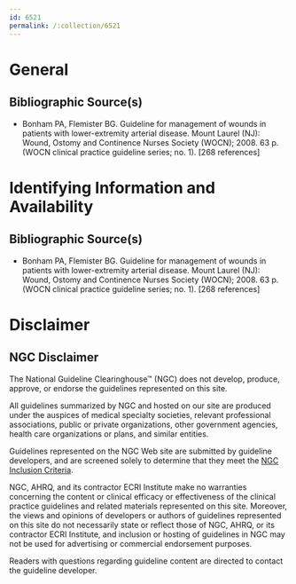 ```yaml
---
id: 6521
permalink: /:collection/6521
---
```


# General

## Bibliographic Source(s)

- Bonham PA, Flemister BG. Guideline for management of wounds in patients with lower-extremity arterial disease. Mount Laurel (NJ): Wound, Ostomy and Continence Nurses Society (WOCN); 2008. 63 p. (WOCN clinical practice guideline series; no. 1). [268 references]

# Identifying Information and Availability

## Bibliographic Source(s)

- Bonham PA, Flemister BG. Guideline for management of wounds in patients with lower-extremity arterial disease. Mount Laurel (NJ): Wound, Ostomy and Continence Nurses Society (WOCN); 2008. 63 p. (WOCN clinical practice guideline series; no. 1). [268 references]

# Disclaimer

## NGC Disclaimer

The National Guideline Clearinghouse™ (NGC) does not develop, produce, approve, or endorse the guidelines represented on this site.

All guidelines summarized by NGC and hosted on our site are produced under the auspices of medical specialty societies, relevant professional associations, public or private organizations, other government agencies, health care organizations or plans, and similar entities.

Guidelines represented on the NGC Web site are submitted by guideline developers, and are screened solely to determine that they meet the [NGC Inclusion Criteria](/help-and-about/summaries/inclusion-criteria).

NGC, AHRQ, and its contractor ECRI Institute make no warranties concerning the content or clinical efficacy or effectiveness of the clinical practice guidelines and related materials represented on this site. Moreover, the views and opinions of developers or authors of guidelines represented on this site do not necessarily state or reflect those of NGC, AHRQ, or its contractor ECRI Institute, and inclusion or hosting of guidelines in NGC may not be used for advertising or commercial endorsement purposes.

Readers with questions regarding guideline content are directed to contact the guideline developer.

